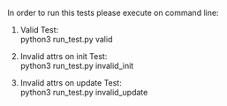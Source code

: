 In order to run this tests please execute on command line:


1. Valid Test: \
            python3 run_test.py valid 


2. Invalid attrs on init Test: \
            python3 run_test.py invalid_init 


3. Invalid attrs on update Test: \
            python3 run_test.py invalid_update 

